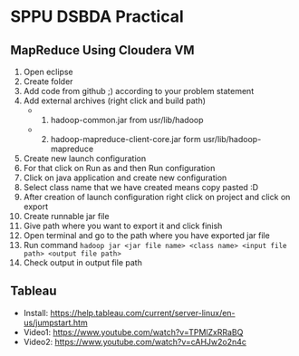 # SPPU DSBDA Practical

## MapReduce Using Cloudera VM

1. Open eclipse
2. Create folder
3. Add code from github ;) according to your problem statement
4. Add external archives (right click and build path)
   - 1. hadoop-common.jar from usr/lib/hadoop
   - 2. hadoop-mapreduce-client-core.jar form usr/lib/hadoop-mapreduce
5. Create new launch configuration
6. For that click on Run as and then Run configuration
7. Click on java application and create new configuration
8. Select class name that we have created means copy pasted :D
9. After creation of launch configuration right click on project and click on export
10. Create runnable jar file
11. Give path where you want to export it and click finish
12. Open terminal and go to the path where you have exported jar file
13. Run command `hadoop jar <jar file name> <class name> <input file path> <output file path>`
14. Check output in output file path

## Tableau

- Install: https://help.tableau.com/current/server-linux/en-us/jumpstart.htm
- Video1: https://www.youtube.com/watch?v=TPMlZxRRaBQ
- Video2: https://www.youtube.com/watch?v=cAHJw2o2n4c
